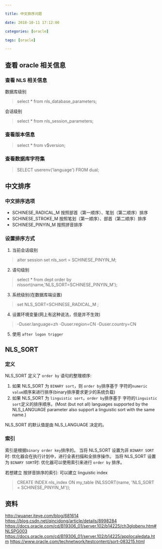 ```yaml
---

title: 中文排序问题

date: 2018-10-11 17:12:00

categories: [oracle]

tags: [oracle]

---
```


<!--more-->

## 查看 oracle 相关信息

### 查看 NLS 相关信息

数据库级别

> select * from nls_database_parameters; 

会话级别 

> select * from nls_session_parameters;  

### 查看版本信息

> select * from v$version;

### 查看数据库字符集

> SELECT userenv('language') FROM dual; 

## 中文排序

### 中文排序选项

- SCHINESE_RADICAL_M  按照部首（第一顺序）、笔划（第二顺序）排序     
- SCHINESE_STROKE_M   按照笔划（第一顺序）、部首（第二顺序）排序     
- SCHINESE_PINYIN_M   按照拼音排序

### 设置排序方式

1. 当前会话级别

> alter session set nls_sort = SCHINESE_PINYIN_M; 

2. 语句级别

> select * from dept order by nlssort(name,'NLS_SORT=SCHINESE_PINYIN_M'); 

3. 系统级别(在数据库端设置)

> set NLS_SORT=SCHINESE_RADICAL_M ; 

4. 设置环境变量(网上有这种说法，但是并不生效)

> -Duser.language=zh -Duser.region=CN -Duser.country=CN

5. 使用 `after logon trigger`
## NLS_SORT 

### 定义

NLS_SORT 定义了 `order by` 语句的整理顺序:

1. 如果 NLS_SORT 为 `BINARY sort`，则  `order by`排序基于 字符的`numeric value`顺序来进行排序(binary排序要求更少的系统负载)
2. 如果 NLS_SORT 为 `linguistic sort`，`order by`排序基于 字符的`linguistic sort`定义的排序顺序。(Most (but not all) languages supported by the NLS_LANGUAGE parameter also support a linguistic sort with the same name.)


NLS_SORT 的默认值是由  NLS_LANGUAGE 决定的。

### 索引

索引是根据`binary order key`排序的。
当将 NLS_SORT 设置为非 `BINARY SORT` 时: 优化器会在执行计划中，进行全表扫描和全排序操作。
当将 NLS_SORT 设置为 `BINARY SORT`时: 优化器可以使用索引来进行 `order by` 排序。  

若想建立 按拼音排序的索引: 可以建立 linguistic index

> CREATE INDEX nls_index ON my_table (NLSSORT(name, 'NLS_SORT = SCHINESE_PINYIN_M'));



## 资料

http://wuaner.iteye.com/blog/681614
https://blog.csdn.net/qincidong/article/details/8998284
https://docs.oracle.com/cd/B19306_01/server.102/b14225/ch3globenv.htm#NLSPG003
https://docs.oracle.com/cd/B19306_01/server.102/b14225/applocaledata.htm
https://www.oracle.com/technetwork/testcontent/sort-083215.html